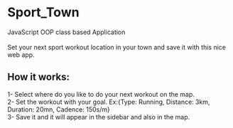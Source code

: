 # Sport_Town
JavaScript OOP class based Application <br />
<br />
Set your next sport workout location in your town and save it with this nice web app.


## How it works:
1- Select where do you like to do your next workout on the map. <br />
2- Set the workout with your goal. Ex:{Type: Running, Distance: 3km, Duration: 20mn, Cadence: 150s/m} <br />
3- Save it and it will appear in the sidebar and also in the map. <br />
